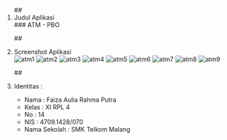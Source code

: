 <ol>
##<li> Judul Aplikasi </li>
### ATM - PBO

##<li> Screenshot Aplikasi </li>
![atm1](https://cloud.githubusercontent.com/assets/21327758/22771119/6d74052a-eec7-11e6-8808-151ab16f1133.PNG)
![atm2](https://cloud.githubusercontent.com/assets/21327758/22771120/6d7f06a0-eec7-11e6-83e0-61fa22441e49.PNG)
![atm3](https://cloud.githubusercontent.com/assets/21327758/22771121/6d81633c-eec7-11e6-80b6-0b1eed51385e.PNG)
![atm4](https://cloud.githubusercontent.com/assets/21327758/22771122/6d85ea42-eec7-11e6-846b-8be3b7c81f2a.PNG)
![atm5](https://cloud.githubusercontent.com/assets/21327758/22771124/6d887438-eec7-11e6-96bb-01e68facb6b4.PNG)
![atm6](https://cloud.githubusercontent.com/assets/21327758/22771123/6d87e112-eec7-11e6-8be6-196c4da6e7a4.PNG)
![atm7](https://cloud.githubusercontent.com/assets/21327758/22771125/6dba6498-eec7-11e6-967f-e021f097994b.PNG)
![atm8](https://cloud.githubusercontent.com/assets/21327758/22771126/6dbb00a6-eec7-11e6-91f4-057102c05784.PNG)
![atm9](https://cloud.githubusercontent.com/assets/21327758/22771127/6ddd07fa-eec7-11e6-8a5a-c6ef76d361de.PNG)

##<li> Identitas : </li>
<ul>
<li> Nama : Faiza Aulia Rahma Putra </li>
<li> Kelas : XI RPL 4 </li>
<li> No : 14 </li>
<li> NIS : 4709.1428/070 </li>
<li> Nama Sekolah : SMK Telkom Malang </li>
</ul>

